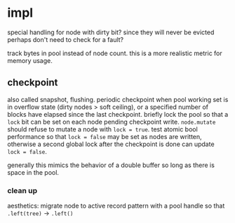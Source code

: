 # impl

special handling for node with dirty bit? since they will never be evicted perhaps don't need to check 
for a fault?

track bytes in pool instead of node count. this is a more realistic metric for memory usage.


## checkpoint

also called snapshot, flushing.
periodic checkpoint when pool working set is in overflow state (dirty nodes > soft ceiling), or a 
specified number of blocks have elapsed since the last checkpoint.  briefly lock the pool so that a `lock` 
bit can be set on each node pending checkpoint write.  `node.mutate` should refuse to mutate a node with 
`lock = true`.  test atomic bool performance so that `lock = false` may be set as nodes are written, 
otherwise a second global lock after the checkpoint is done can update `lock = false`.  

generally this mimics the behavior of a double buffer so long as there is space in the pool.
 
### clean up

aesthetics: migrate node to active record pattern with a pool handle so that `.left(tree)` -> `.left()`